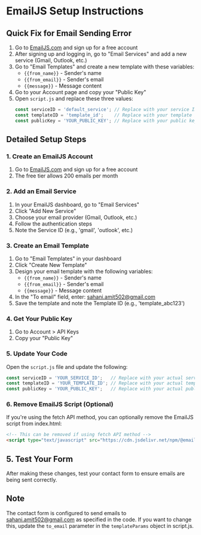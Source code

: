 # EmailJS Setup Instructions

## Quick Fix for Email Sending Error

1. Go to [EmailJS.com](https://www.emailjs.com/) and sign up for a free account
2. After signing up and logging in, go to "Email Services" and add a new service (Gmail, Outlook, etc.)
3. Go to "Email Templates" and create a new template with these variables:
   - `{{from_name}}` - Sender's name
   - `{{from_email}}` - Sender's email
   - `{{message}}` - Message content
4. Go to your Account page and copy your "Public Key"
5. Open `script.js` and replace these three values:
   ```javascript
   const serviceID = 'default_service'; // Replace with your service ID (e.g., 'gmail')
   const templateID = 'template_id';    // Replace with your template ID (e.g., 'template_abc123')
   const publicKey = 'YOUR_PUBLIC_KEY'; // Replace with your public key
   ```

## Detailed Setup Steps

### 1. Create an EmailJS Account

1. Go to [EmailJS.com](https://www.emailjs.com/) and sign up for a free account
2. The free tier allows 200 emails per month

### 2. Add an Email Service

1. In your EmailJS dashboard, go to "Email Services"
2. Click "Add New Service"
3. Choose your email provider (Gmail, Outlook, etc.)
4. Follow the authentication steps
5. Note the Service ID (e.g., 'gmail', 'outlook', etc.)

### 3. Create an Email Template

1. Go to "Email Templates" in your dashboard
2. Click "Create New Template"
3. Design your email template with the following variables:
   - `{{from_name}}` - Sender's name
   - `{{from_email}}` - Sender's email
   - `{{message}}` - Message content
4. In the "To email" field, enter: sahani.amit502@gmail.com
5. Save the template and note the Template ID (e.g., 'template_abc123')

### 4. Get Your Public Key

1. Go to Account > API Keys
2. Copy your "Public Key"

### 5. Update Your Code

Open the `script.js` file and update the following:

```javascript
const serviceID = 'YOUR_SERVICE_ID';   // Replace with your actual service ID
const templateID = 'YOUR_TEMPLATE_ID'; // Replace with your actual template ID
const publicKey = 'YOUR_PUBLIC_KEY';   // Replace with your actual public key
```

### 6. Remove EmailJS Script (Optional)

If you're using the fetch API method, you can optionally remove the EmailJS script from index.html:

```html
<!-- This can be removed if using fetch API method -->
<script type="text/javascript" src="https://cdn.jsdelivr.net/npm/@emailjs/browser@3/dist/email.min.js"></script>
```

## 5. Test Your Form

After making these changes, test your contact form to ensure emails are being sent correctly.

## Note

The contact form is configured to send emails to sahani.amit502@gmail.com as specified in the code. If you want to change this, update the `to_email` parameter in the `templateParams` object in script.js. 